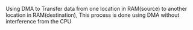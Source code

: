 Using DMA to Transfer data from one location in RAM(source) to another location in RAM(destination), This process is done using DMA without interference from the CPU